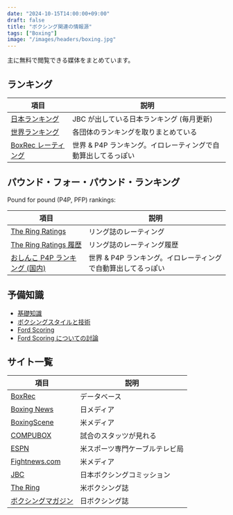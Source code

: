 ```yaml
---
date: "2024-10-15T14:00:00+09:00"
draft: false
title: "ボクシング関連の情報源"
tags: ["Boxing"]
image: "/images/headers/boxing.jpg"
---
```


主に無料で閲覧できる媒体をまとめています。

## ランキング

項目|説明
--|--
[日本ランキング](https://jbc.or.jp/ranking/)|JBC が出している日本ランキング (毎月更新)
[世界ランキング](https://www.boxingscene.com/rankings)|各団体のランキングを取りまとめている
[BoxRec レーティング](https://boxrec.com/en/ratings)|世界 & P4P ランキング。イロレーティングで自動算出してるっぽい

## パウンド・フォー・パウンド・ランキング

Pound for pound (P4P, PFP) rankings:

項目|説明
--|--
[The Ring Ratings](https://www.ringtv.com/ratings/)|リング誌のレーティング
[The Ring Ratings 履歴](https://en.wikipedia.org/wiki/List_of_The_Ring_pound_for_pound_rankings)|リング誌のレーティング履歴
[おしんこ P4P ランキング (国内)](/posts/boxing-p4p-jp/)|世界 & P4P ランキング。イロレーティングで自動算出してるっぽい

## 予備知識

- [基礎知識](https://jbc.or.jp/basic/)
- [ボクシングスタイルと技術](https://en.wikipedia.org/wiki/Boxing_styles_and_technique)
- [Ford Scoring](https://boxrec.com/wiki/index.php/Ford_Scoring)
- [Ford Scoring についての討論](https://boxrec.com/forum/viewtopic.php?t=260205)

## サイト一覧

項目                                                           | 説明
--------------------------------------------------------------|--------------------
[BoxRec](https://boxrec.com/)                                 | データベース
[Boxing News](https://boxingnews.jp/)                         | 日メディア
[BoxingScene](https://www.boxingscene.com/)                   | 米メディア
[COMPUBOX](https://beta.compuboxdata.com/)                    | 試合のスタッツが見れる
[ESPN](https://www.espn.com/boxing/)                          | 米スポーツ専門ケーブルテレビ局
[Fightnews.com](https://fightnews.com/)                       | 米メディア
[JBC](https://jbc.or.jp/ranking/)                             | 日本ボクシングコミッション
[The Ring](https://www.ringtv.com/)                           | 米ボクシング誌
[ボクシングマガジン](https://www.bbm-japan.com/category/boxing) | 日ボクシング誌
